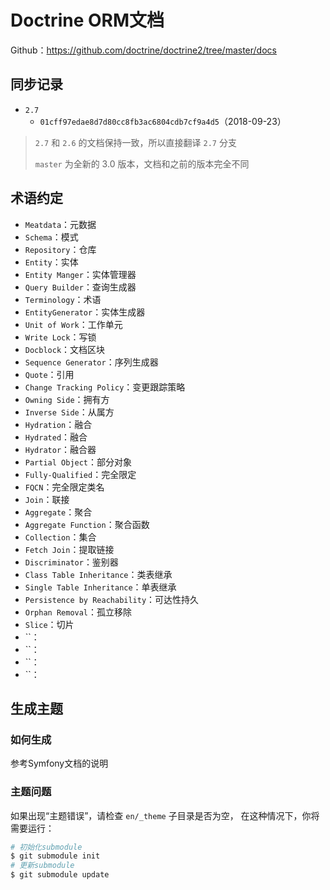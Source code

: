 # Doctrine ORM文档

Github：https://github.com/doctrine/doctrine2/tree/master/docs

## 同步记录

- `2.7`
  - `01cff97edae8d7d80cc8fb3ac6804cdb7cf9a4d5`（2018-09-23）

> `2.7` 和 `2.6` 的文档保持一致，所以直接翻译 `2.7` 分支
>
> `master` 为全新的 3.0 版本，文档和之前的版本完全不同

## 术语约定

- `Meatdata`：元数据
- `Schema`：模式
- `Repository`：仓库
- `Entity`：实体
- `Entity Manger`：实体管理器
- `Query Builder`：查询生成器
- `Terminology`：术语
- `EntityGenerator`：实体生成器
- `Unit of Work`：工作单元
- `Write Lock`：写锁
- `Docblock`：文档区块
- `Sequence Generator`：序列生成器
- `Quote`：引用
- `Change Tracking Policy`：变更跟踪策略
- `Owning Side`：拥有方
- `Inverse Side`：从属方
- `Hydration`：融合
- `Hydrated`：融合
- `Hydrator`：融合器
- `Partial Object`：部分对象
- `Fully-Qualified`：完全限定
- `FQCN`：完全限定类名
- `Join`：联接
- `Aggregate`：聚合
- `Aggregate Function`：聚合函数
- `Collection`：集合
- `Fetch Join`：提取链接
- `Discriminator`：鉴别器
- `Class Table Inheritance`：类表继承
- `Single Table Inheritance`：单表继承
- `Persistence by Reachability`：可达性持久
- `Orphan Removal`：孤立移除
- `Slice`：切片
- ``：
- ``：
- ``：
- ``：

## 生成主题

### 如何生成

参考Symfony文档的说明

### 主题问题

如果出现“主题错误”，请检查 `en/_theme` 子目录是否为空，
在这种情况下，你将需要运行：

```bash
# 初始化submodule
$ git submodule init
# 更新submodule
$ git submodule update
```
